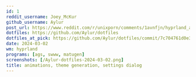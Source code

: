 ```yaml
---
id: 1
reddit_username: Joey_McKur
github_username: Aylur
post_url: https://www.reddit.com/r/unixporn/comments/1avnfjn/hyprland_animations_theme_generation_settings/?utm_source=share&utm_medium=web3x&utm_name=web3xcss&utm_term=1&utm_content=share_button
dotfiles: https://github.com/Aylur/dotfiles
dotfiles_at_pick: https://github.com/Aylur/dotfiles/commit/7c704761d0e38590055560e44a5620ec702d849d
date: 2024-03-02
wm: hyprland
programs: [ags, swww, matugen]
screenshots: [/Aylur-dotfiles-2024-03-02.png]
title: animations, theme generation, settings dialog
---
```

